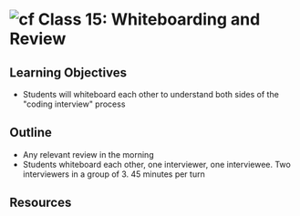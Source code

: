 # ![cf](http://i.imgur.com/7v5ASc8.png) Class 15: Whiteboarding and Review

## Learning Objectives

- Students will whiteboard each other to understand both sides of the "coding interview" process

## Outline

- Any relevant review in the morning
- Students whiteboard each other, one interviewer, one interviewee. Two interviewers in a group of 3. 45 minutes per turn

<!-- links -->

## Resources


